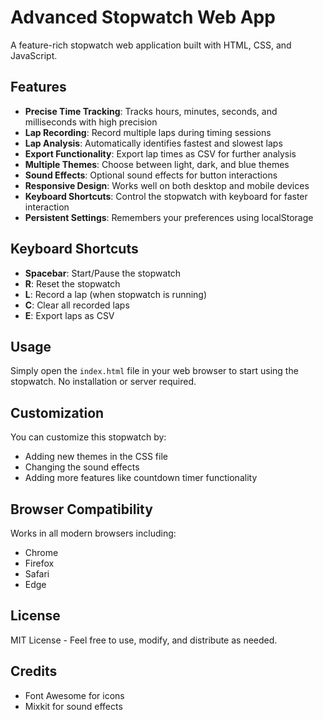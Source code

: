 # Advanced Stopwatch Web App

A feature-rich stopwatch web application built with HTML, CSS, and JavaScript.

## Features

- **Precise Time Tracking**: Tracks hours, minutes, seconds, and milliseconds with high precision
- **Lap Recording**: Record multiple laps during timing sessions
- **Lap Analysis**: Automatically identifies fastest and slowest laps
- **Export Functionality**: Export lap times as CSV for further analysis
- **Multiple Themes**: Choose between light, dark, and blue themes
- **Sound Effects**: Optional sound effects for button interactions
- **Responsive Design**: Works well on both desktop and mobile devices
- **Keyboard Shortcuts**: Control the stopwatch with keyboard for faster interaction
- **Persistent Settings**: Remembers your preferences using localStorage

## Keyboard Shortcuts

- **Spacebar**: Start/Pause the stopwatch
- **R**: Reset the stopwatch
- **L**: Record a lap (when stopwatch is running)
- **C**: Clear all recorded laps
- **E**: Export laps as CSV

## Usage

Simply open the `index.html` file in your web browser to start using the stopwatch. No installation or server required.

## Customization

You can customize this stopwatch by:
- Adding new themes in the CSS file
- Changing the sound effects
- Adding more features like countdown timer functionality

## Browser Compatibility

Works in all modern browsers including:
- Chrome
- Firefox
- Safari
- Edge

## License

MIT License - Feel free to use, modify, and distribute as needed.

## Credits

- Font Awesome for icons
- Mixkit for sound effects 